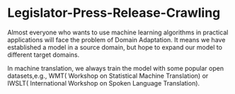 # Legislator-Press-Release-Crawling

Almost everyone who wants to use machine learning algorithms in practical applications will face the problem of Domain Adaptation. It means we have established a model in a  source domain, but hope to expand our model to different target domains.

In machine translation, we always train the model with some popular open datasets,e.g., WMT( Workshop on Statistical Machine Translation) or IWSLT( International Workshop on Spoken Language Translation).
